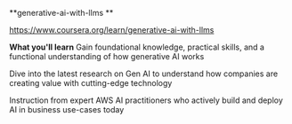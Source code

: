 **generative-ai-with-llms
**

https://www.coursera.org/learn/generative-ai-with-llms

**What you'll learn**
Gain foundational knowledge, practical skills, and a functional understanding of how generative AI works

Dive into the latest research on Gen AI to understand how companies are creating value with cutting-edge technology

Instruction from expert AWS AI practitioners who actively build and deploy AI in business use-cases today
